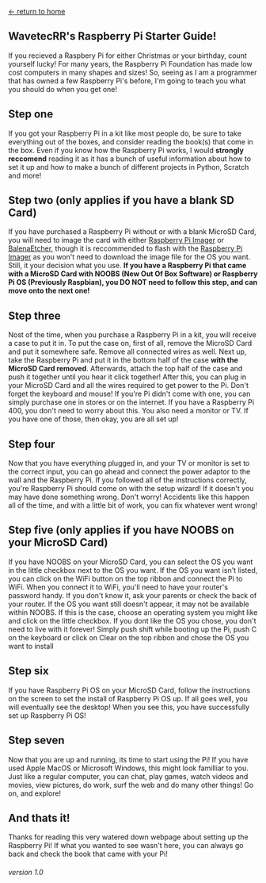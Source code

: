 [<- return to home](https://wavetecrr.github.io/)

## WavetecRR's Raspberry Pi Starter Guide!

If you recieved a Raspbery Pi for either Christmas or your birthday, count yourself lucky! For many years, the Raspberry Pi Foundation has made low cost computers in many shapes and sizes! So, seeing as I am a programmer that has owned a few Raspberry Pi's before, I'm going to teach you what you should do when you get one!

## Step one

If you got your Raspberry Pi in a kit like most people do, be sure to take everything out of the boxes, and consider reading the book(s) that come in the box. Even if you know how the Raspberry Pi works, I would **strongly reccomend** reading it as it has a bunch of useful information about how to set it up and how to make a bunch of different projects in Python, Scratch and more!

## Step two (only applies if you have a blank SD Card)

If you have purchased a Raspberry Pi without or with a blank MicroSD Card, you will need to image the card with either [Raspberry Pi Imager](https://downloads.raspberrypi.org/imager/imager_latest.exe) or [BalenaEtcher](https://www.balena.io/etcher), though it is reccommended to flash with the [Raspberry Pi Imager](https://downloads.raspberrypi.org/imager/imager_latest.exe) as you won't need to download the image file for the OS you want. Still, it your decision what you use. **If you have a Raspberry Pi that came with a MicroSD Card with NOOBS (New Out Of Box Software) or Raspberry Pi OS (Previously Raspbian), you DO NOT need to follow this step, and can move onto the next one!**

## Step three

Nost of the time, when you purchase a Raspberry Pi in a kit, you will receive a case to put it in. To put the case on, first of all, remove the MicroSD Card and put it somewhere safe. Remove all connected wires as well. Next up, take the Raspberry Pi and put it in the bottom half of the case **with the MicroSD Card removed**. Afterwards, attach the top half of the case and push it together until you hear it click together! After this, you can plug in your MicroSD Card and all the wires required to get power to the Pi. Don't forget the keyboard and mouse! If you're Pi didn't come with one, you can simply purchase one in stores or on the internet. If you have a Raspberry Pi 400, you don't need to worry about this. You also need a monitor or TV. If you have one of those, then okay, you are all set up!

## Step four

Now that you have everything plugged in, and your TV or monitor is set to the correct input, you can go ahead and connect the power adaptor to the wall and the Raspberry Pi. If you followed all of the instructions correctly, you're Raspberry Pi should come on with the setup wizard! If it doesn't you may have done something wrong. Don't worry! Accidents like this happen all of the time, and with a little bit of work, you can fix whatever went wrong!

## Step five (only applies if you have NOOBS on your MicroSD Card)

If you have NOOBS on your MicroSD Card, you can select the OS you want in the little checkbox next to the OS you want. If the OS you want isn't listed, you can click on the WiFi button on the top ribbon and connect the Pi to WiFi. When you connect it to WiFi, you'll need to have your router's password handy. If you don't know it, ask your parents or check the back of your router. If the OS you want still doesn't appear, it may not be available within NOOBS. If this is the case, choose an operating system you might like and click on the little checkbox. If you dont like the OS you chose, you don't need to live with it forever! Simply push shift while booting up the Pi, push C on the keyboard or click on Clear on the top ribbon and chose the OS you want to install

## Step six

If you have Raspberry Pi OS on your MicroSD Card, follow the instructions on the screen to set the install of Raspberry Pi OS up. If all goes well, you will eventually see the desktop! When you see this, you have successfully set up Raspberry Pi OS! 

## Step seven

Now that you are up and running, its time to start using the Pi! If you have used Apple MacOS or Microsoft Windows, this might look familliar to you. Just like a regular computer, you can chat, play games, watch videos and movies, view pictures, do work, surf the web and do many other things! Go on, and explore!

## And thats it!

Thanks for reading this very watered down webpage about setting up the Raspberry Pi! If what you wanted to see wasn't here, you can always go back and check the book that came with your Pi!

###### version 1.0

